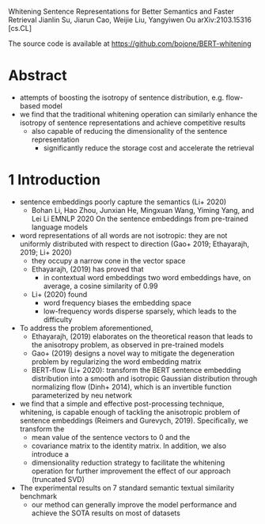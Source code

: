 Whitening Sentence Representations for Better Semantics and Faster Retrieval
Jianlin Su, Jiarun Cao, Weijie Liu, Yangyiwen Ou
arXiv:2103.15316 [cs.CL]

The source code is available at https://github.com/bojone/BERT-whitening

# Abstract

* attempts of boosting the isotropy of sentence distribution,
  e.g. flow-based model
* we find that the traditional whitening operation can similarly enhance the
  isotropy of sentence representations and achieve competitive results
  * also capable of reducing the dimensionality of the sentence representation
    * significantly reduce the storage cost and accelerate the retrieval

# 1 Introduction

* sentence embeddings poorly capture the semantics (Li+ 2020)
  * Bohan Li, Hao Zhou, Junxian He, Mingxuan Wang, Yiming Yang, and Lei Li
    EMNLP 2020
    On the sentence embeddings from pre-trained language models
* word representations of all words are not isotropic:
  they are not uniformly distributed with respect to direction
  (Gao+ 2019; Ethayarajh, 2019; Li+ 2020)
  * they occupy a narrow cone in the vector space
  * Ethayarajh, (2019) has proved that
    * in contextual word embeddings two word embeddings have, on average, a
      cosine similarity of 0.99
  * Li+ (2020) found
    * word frequency biases the embedding space
    * low-frequency words disperse sparsely, which leads to the difficulty
* To address the problem aforementioned,
  * Ethayarajh, (2019) elaborates on the theoretical reason that leads to the
    anisotropy problem, as observed in pre-trained models
  * Gao+ (2019) designs a novel way to mitigate the degeneration problem by
    regularizing the word embedding matrix
  * BERT-flow (Li+ 2020): transform the BERT sentence embedding distribution
    into a smooth and isotropic Gaussian distribution through normalizing flow
    (Dinh+ 2014), which is an invertible function parameterized by neu network
* we find that a simple and effective post-processing technique, whitening, is
  capable enough of tackling the anisotropic problem of sentence embeddings
  (Reimers and Gurevych, 2019). Specifically, we transform the
  * mean value of the sentence vectors to 0 and the
  * covariance matrix to the identity matrix. In addition, we also introduce a
  * dimensionality reduction strategy to facilitate the whitening operation for
    further improvement the effect of our approach (truncated SVD)
* The experimental results on 7 standard semantic textual similarity benchmark
  * our method can generally improve the model performance and achieve the SOTA
    results on most of datasets
